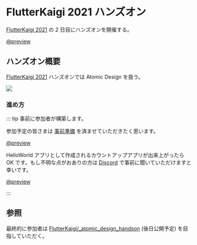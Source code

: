 # FlutterKaigi 2021 ハンズオン

[FlutterKaigi 2021](https://flutterkaigi.jp/) の 2 日目にハンズオンを開催する。

[@preview](https://flutterkaigi.jp/)

## ハンズオン概要

[FlutterKaigi 2021](https://flutterkaigi.jp/) ハンズオンでは Atomic Design を扱う。

![](https://i.imgur.com/pBCwqQv.jpg)

### 進め方

::: tip 事前に参加者が構築します。

参加予定の皆さまは [事前準備](https://github.com/FlutterKaigi/atomic_design_handson/wiki) を済ませていただきたく思います。

[@preview](https://github.com/FlutterKaigi/atomic_design_handson/wiki)

HelloWorld アプリとして作成されるカウントアップアプリが出来上がったら OK です。もし不明な点がおありの方は [Discord](https://discord.com/invite/Nr7H8JTJSF) で事前に聞いていただけますと幸いです。

[@preview](https://discord.com/invite/Nr7H8JTJSF)

:::

<!--
## 配信動画一覧

[FlutterKaigi YouTube](https://www.youtube.com/channel/UC1JP6dPBmmccZto4LNz9KMw) チャンネル登録よろしくお願いします！

[@preview](https://www.youtube.com/channel/UC1JP6dPBmmccZto4LNz9KMw)

### 序章

<YouTubeVideo video-id="n4rbzluBEzs" title="FlutterKaigi 2021 ハンズオン 序章" />

### 本編 第 0 章 (1)

<YouTubeVideo video-id="Z9j5lMKO6Tk" title="FlutterKaigi 2021 ハンズオン 本編 第 0 章 (1)" />

### 本編 第 0 章 (2)

<YouTubeVideo video-id="yuafDz-Dz9w" title="FlutterKaigi 2021 ハンズオン 本編 第 0 章 (2)" />

### 本編 第 1 章

<YouTubeVideo video-id="ra3ssiSEJ9o" title="FlutterKaigi 2021 ハンズオン 本編 第 1 章" />

### 本編 第 2 章

<YouTubeVideo video-id="nYUOGB5gGo8" title="FlutterKaigi 2021 ハンズオン 本編 第 2 章" />

### 本編 第 3 章

<YouTubeVideo video-id="qp3zPDrVppA" title="FlutterKaigi 2021 ハンズオン 本編 第 3 章" />

### 本編 第 4 章

<YouTubeVideo video-id="-OKCx-scXi0" title="FlutterKaigi 2021 ハンズオン 本編 第 4 章" />
-->

## 参照

最終的に参加者は [FlutterKaigi/_atomic_design_handson](https://github.com/FlutterKaigi/_atomic_design_handson) (後日公開予定) を目指していただく。
